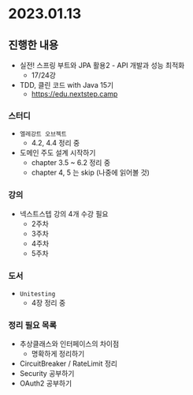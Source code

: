# 2023.01.13

## 진행한 내용

- 실전! 스프링 부트와 JPA 활용2 - API 개발과 성능 최적화
	- 17/24강
- TDD, 클린 코드 with Java 15기
	- https://edu.nextstep.camp

### 스터디

- `엘레강트 오브젝트`
	- 4.2, 4.4 정리 중
- 도메인 주도 설계 시작하기
	- chapter 3.5 ~ 6.2 정리 중
	- chapter 4, 5 는 skip (나중에 읽어볼 것)

### 강의

- 넥스트스텝 강의 4개 수강 필요
	- 2주차
  - 3주차
  - 4주차
  - 5주차

### 도서

- `Unitesting`
	- 4장 정리 중

### 정리 필요 목록

- 추상클래스와 인터페이스의 차이점
	- 명확하게 정리하기
- CircuitBreaker / RateLimit 정리
- Security 공부하기
- OAuth2 공부하기
